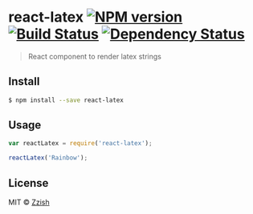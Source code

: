 # react-latex [![NPM version][npm-image]][npm-url] [![Build Status][travis-image]][travis-url] [![Dependency Status][daviddm-image]][daviddm-url]
> React component to render latex strings


## Install

```sh
$ npm install --save react-latex
```


## Usage

```js
var reactLatex = require('react-latex');

reactLatex('Rainbow');
```

## License

MIT © [Zzish](http://www.zzish.com)


[npm-image]: https://badge.fury.io/js/react-latex.svg
[npm-url]: https://npmjs.org/package/react-latex
[travis-image]: https://travis-ci.org/zzish/react-latex.svg?branch=master
[travis-url]: https://travis-ci.org/zzish/react-latex
[daviddm-image]: https://david-dm.org/zzish/react-latex.svg?theme=shields.io
[daviddm-url]: https://david-dm.org/zzish/react-latex
